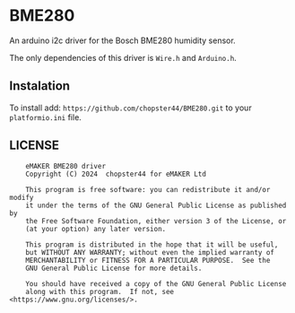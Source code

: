 # BME280
An arduino i2c driver for the Bosch BME280 humidity sensor.

The only dependencies of this driver is `Wire.h` and `Arduino.h`.
## Instalation

To install add:
`https://github.com/chopster44/BME280.git` to your `platformio.ini` file.

## LICENSE
```
    eMAKER BME280 driver
    Copyright (C) 2024  chopster44 for eMAKER Ltd

    This program is free software: you can redistribute it and/or modify
    it under the terms of the GNU General Public License as published by
    the Free Software Foundation, either version 3 of the License, or
    (at your option) any later version.

    This program is distributed in the hope that it will be useful,
    but WITHOUT ANY WARRANTY; without even the implied warranty of
    MERCHANTABILITY or FITNESS FOR A PARTICULAR PURPOSE.  See the
    GNU General Public License for more details.

    You should have received a copy of the GNU General Public License
    along with this program.  If not, see <https://www.gnu.org/licenses/>.

```
